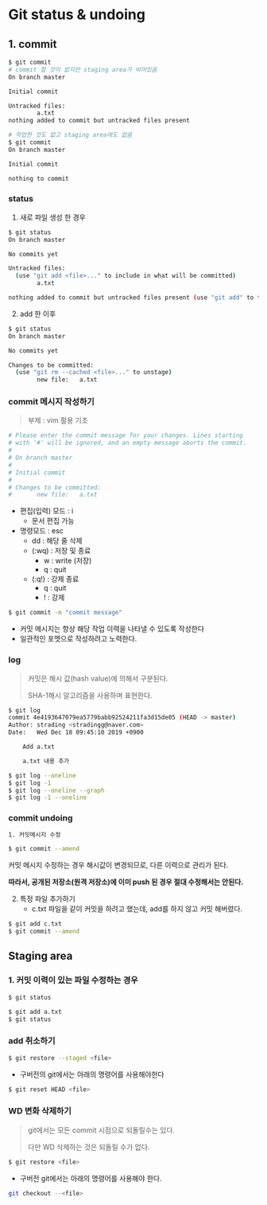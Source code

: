 # Git status & undoing

## 1. commit

```bash
$ git commit
# commit 할 것이 없지만 staging area가 비어있음
On branch master

Initial commit

Untracked files:
        a.txt
nothing added to commit but untracked files present

# 작업한 것도 없고 staging area에도 없음
$ git commit
On branch master

Initial commit

nothing to commit
```

### status

1. 새로 파일 생성 한 경우

```bash
$ git status
On branch master

No commits yet

Untracked files:
  (use "git add <file>..." to include in what will be committed)
        a.txt

nothing added to commit but untracked files present (use "git add" to track)
```

2. add 한 이후

```bash
$ git status
On branch master

No commits yet

Changes to be committed:
  (use "git rm --cached <file>..." to unstage)
        new file:   a.txt
```

### commit 메시지 작성하기

> 부제 : vim 활용 기초

```bash
# Please enter the commit message for your changes. Lines starting
# with '#' will be ignored, and an empty message aborts the commit.
#
# On branch master
#
# Initial commit
#
# Changes to be committed:
#       new file:   a.txt
```

* 편집(입력) 모드 : i
  * 문서 편집 가능
* 명령모드 : esc
  * dd : 해당 줄 삭제
  * (:wq)  : 저장 및 종료
    * w : write (저장)
    * q : quit
  * (:q!) : 강제 종료
    * q : quit
    * ! : 강제

```bash
$ git commit -m "commit message"
```

* 커밋 메시지는 항상 해당 작업 이력을 나타낼 수 있도록 작성한다
* 일관적인 포멧으로 작성하려고 노력한다.

### log

> 커밋은 해시 값(hash value)에 의해서 구분된다. 
>
> SHA-1해시 알고리즘을 사용하며 표현한다.

```bash
$ git log
commit 4e4193647079ea5779babb92524211fa3d15de05 (HEAD -> master)
Author: strading <stradingg@naver.com>
Date:   Wed Dec 18 09:45:10 2019 +0900

    Add a.txt

    a.txt 내용 추가
```

```bash
$ git log --oneline
$ git log -1
$ git log --oneline --graph
$ git log -1 --oneline

```

### commit undoing

```bash
1. 커밋메시지 수정

$ git commit --amend
```

커밋 메시지 수정하는 경우 해시값이 변경되므로, 다른 이력으로 관리가 된다.

**따라서, 공개된 저장소(원격 저장소)에 이미 push 된 경우 절대 수정해서는 안된다.**

2. 특정 파일 추가하기
   * c.txt 파일을 같이 커밋을 하려고 했는데, add를 하지 않고 커밋 해버렸다.

```bash
$ git add c.txt
$ git commit --amend
```

## Staging area

### 1. 커밋 이력이 있는 파일 수정하는 경우

```bash
$ git status

$ git add a.txt
$ git status
```

### add 취소하기

```bash
$ git restore --staged <file>
```

* 구버전의 git에서는 아래의 명령어를 사용해야한다

```bash
$ git reset HEAD <file>
```

### WD 변화 삭제하기

> git에서는 모든 commit 시점으로 되돌릴수는 있다.
>
> 다만 WD 삭제하는 것은 되돌릴 수가 없다.


```bash
$ git restore <file>
```

* 구버전 git에서는 아래의 명령어를 사용해야 한다.

```bash
git checkout --<file>
```























